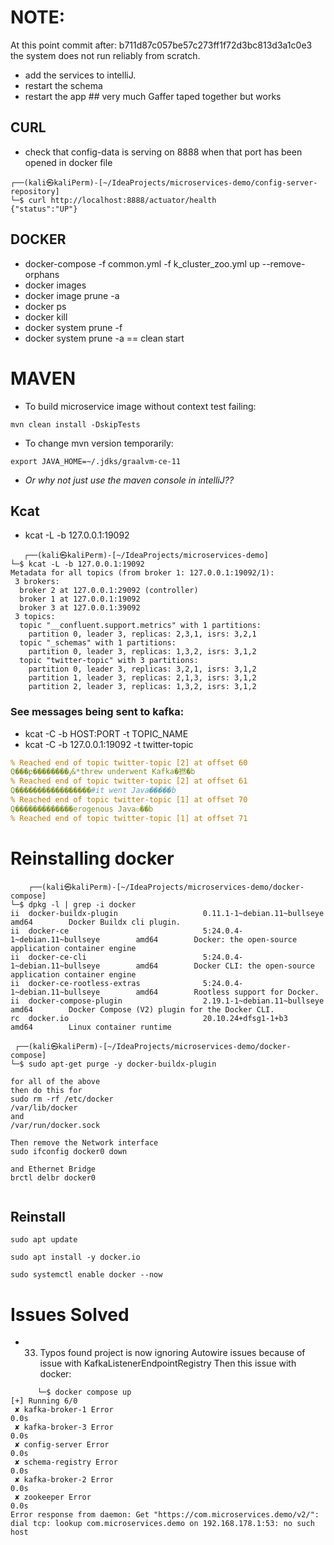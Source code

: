 # NOTE:
At this point commit after: b711d87c057be57c273ff1f72d3bc813d3a1c0e3 the system does not run reliably from scratch. 
- add the services to intelliJ.
- restart the schema 
- restart the app ## very much Gaffer taped together but works

## CURL
- check that config-data is serving on 8888 when that port has been opened in docker file
```ignorelang
┌──(kali㉿kaliPerm)-[~/IdeaProjects/microservices-demo/config-server-repository]
└─$ curl http://localhost:8888/actuator/health                         
{"status":"UP"}   

```
## DOCKER
- docker-compose -f common.yml -f k_cluster_zoo.yml up --remove-orphans
- docker images
- docker image prune -a
- docker ps
- docker kill
- docker system prune -f
- docker system prune -a == clean start

# MAVEN
- To build microservice image without context test failing: 
```ignorelang
mvn clean install -DskipTests
```
- To change mvn version temporarily:
```ignorelang
export JAVA_HOME=~/.jdks/graalvm-ce-11
```
- *Or why not just use the maven console in intelliJ??*

## Kcat
- kcat -L -b 127.0.0.1:19092
```ignorelang
   ┌──(kali㉿kaliPerm)-[~/IdeaProjects/microservices-demo]
└─$ kcat -L -b 127.0.0.1:19092
Metadata for all topics (from broker 1: 127.0.0.1:19092/1):
 3 brokers:
  broker 2 at 127.0.0.1:29092 (controller)
  broker 1 at 127.0.0.1:19092
  broker 3 at 127.0.0.1:39092
 3 topics:
  topic "__confluent.support.metrics" with 1 partitions:
    partition 0, leader 3, replicas: 2,3,1, isrs: 3,2,1
  topic "_schemas" with 1 partitions:
    partition 0, leader 3, replicas: 1,3,2, isrs: 3,1,2
  topic "twitter-topic" with 3 partitions:
    partition 0, leader 3, replicas: 3,2,1, isrs: 3,1,2
    partition 1, leader 3, replicas: 2,1,3, isrs: 3,1,2
    partition 2, leader 3, replicas: 1,3,2, isrs: 3,1,2
```
### See messages being sent to kafka:
- kcat -C -b HOST:PORT -t TOPIC_NAME
- kcat -C -b 127.0.0.1:19092 -t twitter-topic


```yaml
% Reached end of topic twitter-topic [2] at offset 60
Q���բ��������ٶ&*threw underwent Kafka�撚�b
% Reached end of topic twitter-topic [2] at offset 61
Q�����������������#it went Java�����b
% Reached end of topic twitter-topic [1] at offset 70
Q�������������erogenous Java৩��b
% Reached end of topic twitter-topic [1] at offset 71
```
# Reinstalling docker
```ignorelang
    ┌──(kali㉿kaliPerm)-[~/IdeaProjects/microservices-demo/docker-compose]
└─$ dpkg -l | grep -i docker          
ii  docker-buildx-plugin                   0.11.1-1~debian.11~bullseye          amd64        Docker Buildx cli plugin.
ii  docker-ce                              5:24.0.4-1~debian.11~bullseye        amd64        Docker: the open-source application container engine
ii  docker-ce-cli                          5:24.0.4-1~debian.11~bullseye        amd64        Docker CLI: the open-source application container engine
ii  docker-ce-rootless-extras              5:24.0.4-1~debian.11~bullseye        amd64        Rootless support for Docker.
ii  docker-compose-plugin                  2.19.1-1~debian.11~bullseye          amd64        Docker Compose (V2) plugin for the Docker CLI.
rc  docker.io                              20.10.24+dfsg1-1+b3                  amd64        Linux container runtime
 
 ┌──(kali㉿kaliPerm)-[~/IdeaProjects/microservices-demo/docker-compose]
└─$ sudo apt-get purge -y docker-buildx-plugin   

for all of the above
then do this for
sudo rm -rf /etc/docker
/var/lib/docker
and
/var/run/docker.sock

Then remove the Network interface 
sudo ifconfig docker0 down

and Ethernet Bridge
brctl delbr docker0
                                                                                                                     

```

## Reinstall
```ignorelang
sudo apt update

sudo apt install -y docker.io

sudo systemctl enable docker --now

```


  


# Issues Solved

- 33. Typos found project is now ignoring Autowire issues because of issue with KafkaListenerEndpointRegistry
Then this issue with docker:
```ignorelang
      └─$ docker compose up                 
[+] Running 6/0
 ✘ kafka-broker-1 Error                                                                                                                                                                                                           0.0s 
 ✘ kafka-broker-3 Error                                                                                                                                                                                                           0.0s 
 ✘ config-server Error                                                                                                                                                                                                            0.0s 
 ✘ schema-registry Error                                                                                                                                                                                                          0.0s 
 ✘ kafka-broker-2 Error                                                                                                                                                                                                           0.0s 
 ✘ zookeeper Error                                                                                                                                                                                                                0.0s 
Error response from daemon: Get "https://com.microservices.demo/v2/": dial tcp: lookup com.microservices.demo on 192.168.178.1:53: no such host

```

